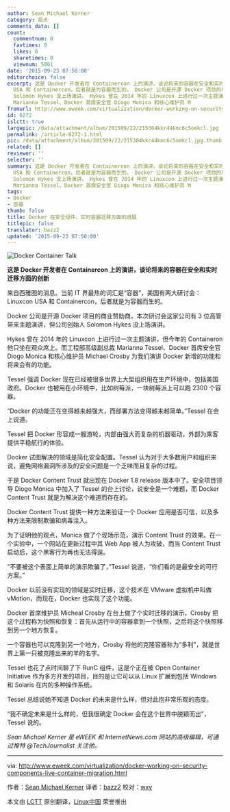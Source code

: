 ```yaml
---
author: Sean Michael Kerner
category: 观点
comments_data: []
count:
  commentnum: 0
  favtimes: 0
  likes: 0
  sharetimes: 0
  viewnum: 5001
date: '2015-09-23 07:50:00'
editorchoice: false
excerpt: 这是 Docker 开发者在 Containercon 上的演讲，谈论将来的容器在安全和实时迁移方面的创新 来自西雅图的消息。当前 IT 界最热的词汇是容器，美国有两大研讨会：Linuxcon
  USA 和 Containercon，后者就是为容器而生的。 Docker 公司是开源 Docker 项目的商业赞助商，本次研讨会这家公司有 3 位高管带来主题演讲，但公司创始人
  Solomon Hykes 没上场演讲。 Hykes 曾在 2014 年的 Linuxcon 上进行过一次主题演讲，但今年的 Containeron 他只坐在观众席上。而工程部高级副总裁
  Marianna Tessel、Docker 首席安全官 Diogo Monica 和核心维护员 M
fromurl: http://www.eweek.com/virtualization/docker-working-on-security-components-live-container-migration.html
id: 6272
islctt: true
largepic: /data/attachment/album/201509/22/215304kkr44kmc6c5omkcl.jpg
permalink: /article-6272-1.html
pic: /data/attachment/album/201509/22/215304kkr44kmc6c5omkcl.jpg.thumb.jpg
related: []
reviewer: ''
selector: ''
summary: 这是 Docker 开发者在 Containercon 上的演讲，谈论将来的容器在安全和实时迁移方面的创新 来自西雅图的消息。当前 IT 界最热的词汇是容器，美国有两大研讨会：Linuxcon
  USA 和 Containercon，后者就是为容器而生的。 Docker 公司是开源 Docker 项目的商业赞助商，本次研讨会这家公司有 3 位高管带来主题演讲，但公司创始人
  Solomon Hykes 没上场演讲。 Hykes 曾在 2014 年的 Linuxcon 上进行过一次主题演讲，但今年的 Containeron 他只坐在观众席上。而工程部高级副总裁
  Marianna Tessel、Docker 首席安全官 Diogo Monica 和核心维护员 M
tags:
- Docker
- 容器
thumb: false
title: Docker 在安全组件、实时容器迁移方面的进展
titlepic: false
translator: bazz2
updated: '2015-09-23 07:50:00'
---
```


![Docker Container Talk](/data/attachment/album/201509/22/215304kkr44kmc6c5omkcl.jpg)


**这是 Docker 开发者在 Containercon 上的演讲，谈论将来的容器在安全和实时迁移方面的创新**


来自西雅图的消息。当前 IT 界最热的词汇是“容器”，美国有两大研讨会：Linuxcon USA 和 Containercon，后者就是为容器而生的。


Docker 公司是开源 Docker 项目的商业赞助商，本次研讨会这家公司有 3 位高管带来主题演讲，但公司创始人 Solomon Hykes 没上场演讲。


Hykes 曾在 2014 年的 Linuxcon 上进行过一次主题演讲，但今年的 Containeron 他只坐在观众席上。而工程部高级副总裁 Marianna Tessel、Docker 首席安全官 Diogo Monica 和核心维护员 Michael Crosby 为我们演讲 Docker 新增的功能和将来会有的功能。


Tessel 强调 Docker 现在已经被很多世界上大型组织用在生产环境中，包括美国政府。Docker 也被用在小环境中，比如树莓派，一块树莓派上可以跑 2300 个容器。


“Docker 的功能正在变得越来越强大，而部署方法变得越来越简单。”Tessel 在会上说道。


Tessel 把 Docker 形容成一艘游轮，内部由强大而复杂的机器驱动，外部为乘客提供平稳航行的体验。


Docker 试图解决的领域是简化安全配置。Tessel 认为对于大多数用户和组织来说，避免网络漏洞所涉及的安全问题是一个乏味而且复杂的过程。


于是 Docker Content Trust 就出现在 Docker 1.8 release 版本中了。安全项目领导 Diogo Mónica 中加入了 Tessel 的台上讨论，说安全是一个难题，而 Docker Content Trust 就是为解决这个难道而存在的。


Docker Content Trust 提供一种方法来验证一个 Docker 应用是否可信，以及多种方法来限制欺骗和病毒注入。


为了证明他的观点，Monica 做了个现场示范，演示 Content Trust 的效果。在一个实验中，一个网站在更新过程中其 Web App 被人为攻破，而当 Content Trust 启动后，这个黑客行为再也无法得逞。


“不要被这个表面上简单的演示欺骗了，”Tessel 说道，“你们看的是最安全的可行方案。”


Docker 以前没有实现的领域是实时迁移，这个技术在 VMware 虚拟机中叫做 vMotion，而现在，Docker 也实现了这个功能。


Docker 首席维护员 Micheal Crosby 在台上做了个实时迁移的演示，Crosby 把这个过程称为快照和恢复：首先从运行中的容器拿到一个快照，之后将这个快照移到另一个地方恢复。


一个容器也可以克隆到另一个地方，Crosby 将他的克隆容器称为“多利”，就是世界上第一只被克隆出来的羊的名字。


Tessel 也花了点时间聊了下 RunC 组件，这是个正在被 Open Container Initiative 作为多方开发的项目，目的是让它可以从 Linux 扩展到包括 Windows 和 Solaris 在内的多种操作系统。


Tessel 总结说她不知道 Docker 的未来是什么样，但对此抱非常乐观的态度。


“我不确定未来是什么样的，但我很确定 Docker 会在这个世界中脱颖而出”，Tessel 说的。


*Sean Michael Kerner 是 eWEEK 和 InternetNews.com 网站的高级编辑，可通过推特 @TechJournalist 关注他。*




---


via: <http://www.eweek.com/virtualization/docker-working-on-security-components-live-container-migration.html>


作者：[Sean Michael Kerner](http://www.eweek.com/cp/bio/Sean-Michael-Kerner/) 译者：[bazz2](https://github.com/bazz2) 校对：[wxy](https://github.com/wxy)


本文由 [LCTT](https://github.com/LCTT/TranslateProject) 原创翻译，[Linux中国](https://linux.cn/) 荣誉推出